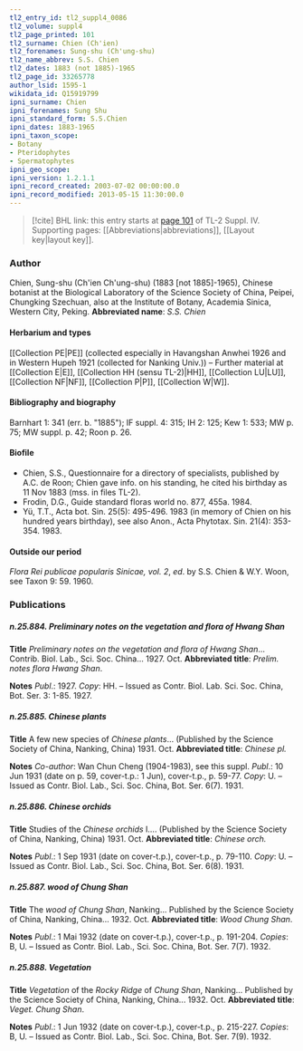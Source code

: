 ```yaml
---
tl2_entry_id: tl2_suppl4_0086
tl2_volume: suppl4
tl2_page_printed: 101
tl2_surname: Chien (Ch'ien)
tl2_forenames: Sung-shu (Ch'ung-shu)
tl2_name_abbrev: S.S. Chien
tl2_dates: 1883 (not 1885)-1965
tl2_page_id: 33265778
author_lsid: 1595-1
wikidata_id: Q15919799
ipni_surname: Chien
ipni_forenames: Sung Shu
ipni_standard_form: S.S.Chien
ipni_dates: 1883-1965
ipni_taxon_scope: 
- Botany
- Pteridophytes
- Spermatophytes
ipni_geo_scope: 
ipni_version: 1.2.1.1
ipni_record_created: 2003-07-02 00:00:00.0
ipni_record_modified: 2013-05-15 11:30:00.0
---
```



> [!cite] BHL link: this entry starts at [page 101](https://www.biodiversitylibrary.org/page/33265778) of TL-2 Suppl. IV.
> Supporting pages: [[Abbreviations|abbreviations]], [[Layout key|layout key]].

### Author

Chien, Sung-shu (Ch'ien Ch'ung-shu) (1883 \[not 1885\]-1965), Chinese botanist at the Biological Laboratory of the Science Society of China, Peipei, Chungking Szechuan, also at the Institute of Botany, Academia Sinica, Western City, Peking. 
**Abbreviated name**: *S.S. Chien*

#### Herbarium and types

[[Collection PE|PE]] (collected especially in Havangshan Anwhei 1926 and in Western Hupeh 1921 (collected for Nanking Univ.)) – Further material at [[Collection E|E]], [[Collection HH (sensu TL-2)|HH]], [[Collection LU|LU]], [[Collection NF|NF]], [[Collection P|P]], [[Collection W|W]].

#### Bibliography and biography

Barnhart 1: 341 (err. b. "1885"); IF suppl. 4: 315; IH 2: 125; Kew 1: 533; MW p. 75; MW suppl. p. 42; Roon p. 26.

#### Biofile

- Chien, S.S., Questionnaire for a directory of specialists, published by A.C. de Roon; Chien gave info. on his standing, he cited his birthday as 11 Nov 1883 (mss. in files TL-2).
- Frodin, D.G., Guide standard floras world no. 877, 455a. 1984.
- Yü, T.T., Acta bot. Sin. 25(5): 495-496. 1983 (in memory of Chien on his hundred years birthday), see also Anon., Acta Phytotax. Sin. 21(4): 353-354. 1983.

#### Outside our period

*Flora Rei publicae popularis Sinicae, vol. 2*, *ed*. by S.S. Chien & W.Y. Woon, see Taxon 9: 59. 1960.

### Publications

##### n.25.884. Preliminary notes on the vegetation and flora of Hwang Shan

**Title**
*Preliminary notes on the vegetation and flora of Hwang Shan*... Contrib. Biol. Lab., Sci. Soc. China... 1927. Oct.
**Abbreviated title**: *Prelim. notes flora Hwang Shan*.

**Notes**
*Publ*.: 1927. *Copy*: HH. – Issued as Contr. Biol. Lab. Sci. Soc. China, Bot. Ser. 3: 1-85. 1927.

##### n.25.885. Chinese plants

**Title**
A few new species of *Chinese plants*... (Published by the Science Society of China, Nanking, China) 1931. Oct.
**Abbreviated title**: *Chinese pl.*

**Notes**
*Co-author*: Wan Chun Cheng (1904-1983), see this suppl.
*Publ*.: 10 Jun 1931 (date on p. 59, cover-t.p.: 1 Jun), cover-t.p., p. 59-77. *Copy*: U. – Issued as Contr. Biol. Lab., Sci. Soc. China, Bot. Ser. 6(7). 1931.

##### n.25.886. Chinese orchids

**Title**
Studies of the *Chinese orchids* I.... (Published by the Science Society of China, Nanking, China) 1931. Oct.
**Abbreviated title**: *Chinese orch.*

**Notes**
*Publ*.: 1 Sep 1931 (date on cover-t.p.), cover-t.p., p. 79-110. *Copy*: U. – Issued as Contr. Biol. Lab., Sci. Soc. China, Bot. Ser. 6(8). 1931.

##### n.25.887. wood of Chung Shan

**Title**
The *wood of Chung Shan*, Nanking... Published by the Science Society of China, Nanking, China... 1932. Oct.
**Abbreviated title**: *Wood Chung Shan*.

**Notes**
*Publ*.: 1 Mai 1932 (date on cover-t.p.), cover-t.p., p. 191-204. *Copies*: B, U. – Issued as Contr. Biol. Lab., Sci. Soc. China, Bot. Ser. 7(7). 1932.

##### n.25.888. Vegetation

**Title**
*Vegetation* of the *Rocky Ridge* of *Chung Shan*, Nanking... Published by the Science Society of China, Nanking, China... 1932. Oct.
**Abbreviated title**: *Veget. Chung Shan*.

**Notes**
*Publ*.: 1 Jun 1932 (date on cover-t.p.), cover-t.p., p. 215-227. *Copies*: B, U. – Issued as Contr. Biol. Lab., Sci. Soc. China, Bot. Ser. 7(9). 1932.

